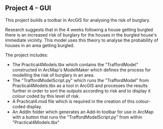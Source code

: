 ## Project 4 - GUI

This project builds a toolbar in ArcGIS for analysing the risk of burglary. 

Research suggests that in the 4 weeks following a house getting burgled there is an increased risk of burglary for the houses in the burgled house's immediate vicinity.
This model uses this theory to analyse the probability of houses in an area getting burgled.  

The project includes:
* The Practical4Models.tbx which contains the "TraffordModel" constructed in ArcMap's ModelMaker which defines the process for modelling the risk of burglary in an area.
* The "TraffordModelScript.py" which runs the "TraffordModel" from Practical4Models.tbx as a tool in ArcGIS and processes the results further in order to sort the outputs
according to risk and to display it colour coded by this level of risk. 
* A Practical4.mxd file which is required in the creation of this colour-coded display.
* An AddIn folder which generates an Add-In toolbar for use in ArcMap with a button that runs the "TraffordModelScript.py" from within "Practical4Models.tbx"



